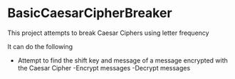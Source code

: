 # BasicCaesarCipherBreaker
This project attempts to break Caesar Ciphers using letter frequency 

It can do the following
- Attempt to find the shift key and message of a message encrypted with the Caesar Cipher
-Encrypt messages
-Decrypt messages  
